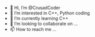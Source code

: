 - 👋 Hi, I’m @CrusadCoder
- 👀 I’m interested in C++, Python coding
- 🌱 I’m currently learning C++
- 💞️ I’m looking to collaborate on ...
- 📫 How to reach me ...

<!---
CrusadCoder/CrusadCoder is a ✨ special ✨ repository because its `README.md` (this file) appears on your GitHub profile.
You can click the Preview link to take a look at your changes.
--->
